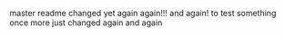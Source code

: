 master readme changed
yet again
again!!!
and again!
to test something
once more
just changed
again
and again